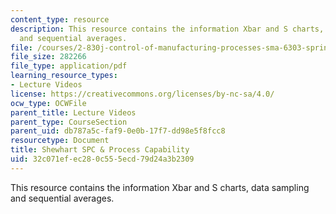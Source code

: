 ```yaml
---
content_type: resource
description: This resource contains the information Xbar and S charts, data sampling
  and sequential averages.
file: /courses/2-830j-control-of-manufacturing-processes-sma-6303-spring-2008/32c071efec280c555ecd79d24a3b2309_lecture7.pdf
file_size: 282266
file_type: application/pdf
learning_resource_types:
- Lecture Videos
license: https://creativecommons.org/licenses/by-nc-sa/4.0/
ocw_type: OCWFile
parent_title: Lecture Videos
parent_type: CourseSection
parent_uid: db787a5c-faf9-0e0b-17f7-dd98e5f8fcc8
resourcetype: Document
title: Shewhart SPC & Process Capability
uid: 32c071ef-ec28-0c55-5ecd-79d24a3b2309
---
```

This resource contains the information Xbar and S charts, data sampling and sequential averages.